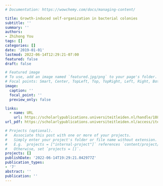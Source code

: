 ```yaml
---
# Documentation: https://wowchemy.com/docs/managing-content/

title: Growth-induced self-organization in bacterial colonies
subtitle: ''
summary: ''
authors:
- Zhihong You
tags: []
categories: []
date: '2019-01-01'
lastmod: 2022-06-14T12:29:21-07:00
featured: false
draft: false

# Featured image
# To use, add an image named `featured.jpg/png` to your page's folder.
# Focal points: Smart, Center, TopLeft, Top, TopRight, Left, Right, BottomLeft, Bottom, BottomRight.
image:
  caption: ''
  focal_point: ''
  preview_only: false

links:
  - name: URL
    url: https://scholarlypublications.universiteitleiden.nl/handle/1887/74473
url_pdf: https://scholarlypublications.universiteitleiden.nl/access/item%3A2910531/view

# Projects (optional).
#   Associate this post with one or more of your projects.
#   Simply enter your project's folder or file name without extension.
#   E.g. `projects = ["internal-project"]` references `content/project/deep-learning/index.md`.
#   Otherwise, set `projects = []`.
projects: []
publishDate: '2022-06-14T19:29:21.042977Z'
publication_types:
- '7'
abstract: ''
publication: ''
---
```


